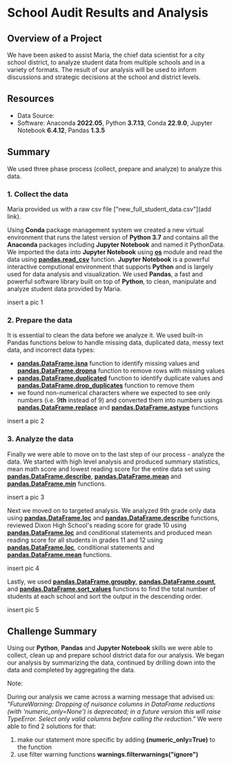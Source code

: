 # School Audit Results and Analysis

## Overview of a Project

We have been asked to assist Maria, the chief data scientist for a city school district, to analyze student data from multiple schools and in a variety of formats. The result of our analysis will be used to inform discussions and strategic decisions at the school and district levels.

## Resources
 - Data Source:
 - Software: Anaconda **2022.05**, Python **3.7.13**, Conda **22.9.0**, Jupyter Notebook **6.4.12**, Pandas **1.3.5**
 
## Summary

We used three phase process (collect, prepare and analyze) to analyze this data.
 
### 1. Collect the data

Maria provided us with a raw csv file ["new_full_student_data.csv"](add link).

Using **Conda** package management system we created a new virtual environment that runs the latest version of **Python 3.7** and contains all the **Anaconda** packages including **Jupyter Notebook** and named it PythonData. We imported the data into **Jupyter Notebook** using [**os**](https://docs.python.org/3/library/os.html) module and read the data using [**pandas.read_csv**](https://pandas.pydata.org/docs/reference/api/pandas.read_csv.html) function. **Jupyter Notebook** is a powerful interactive computional environment that supports **Python** and is largely used for data analysis and visualization. We used **Pandas**, a fast and powerful software library built on top of **Python**, to clean, manipulate and analyze student data provided by Maria.

insert a pic 1

### 2. Prepare the data

It is essential to clean the data before we analyze it. We used built-in Pandas functions below to handle missing data, duplicated data, messy text data, and incorrect data types:
- [**pandas.DataFrame.isna**](https://pandas.pydata.org/docs/reference/api/pandas.DataFrame.isna.html) function to identify missing values and [**pandas.DataFrame.dropna**](https://pandas.pydata.org/docs/reference/api/pandas.DataFrame.dropna.html) function to remove rows with missing values
- [**pandas.DataFrame.duplicated**](https://pandas.pydata.org/docs/reference/api/pandas.DataFrame.duplicated.html) function to identify duplicate values and [**pandas.DataFrame.drop_duplicates**](https://pandas.pydata.org/docs/reference/api/pandas.DataFrame.drop_duplicates.html) function to remove them
- we found non-numerical characters where we expected to see only numbers (i.e. 9**th** instead of 9) and converted them into numbers usings [**pandas.DataFrame.replace**](https://pandas.pydata.org/docs/reference/api/pandas.DataFrame.replace.html) and [**pandas.DataFrame.astype**](https://pandas.pydata.org/docs/reference/api/pandas.DataFrame.astype.html) functions

insert a pic 2

### 3. Analyze the data

Finally we were able to move on to the last step of our process - analyze the data. We started with high level analysis and produced summary statistics, mean math score and lowest reading score for the entire data set using [**pandas.DataFrame.describe**](https://pandas.pydata.org/docs/reference/api/pandas.DataFrame.describe.html), [**pandas.DataFrame.mean**](https://pandas.pydata.org/docs/reference/api/pandas.DataFrame.mean.html) and [**pandas.DataFrame.min**](https://pandas.pydata.org/docs/reference/api/pandas.DataFrame.min.html) functions.

insert a pic 3

Next we moved on to targeted analysis. We analyzed 9th grade only data using [**pandas.DataFrame.loc**](https://pandas.pydata.org/docs/reference/api/pandas.DataFrame.loc.html) and [**pandas.DataFrame.describe**](https://pandas.pydata.org/docs/reference/api/pandas.DataFrame.describe.html) functions, reviewed Dixon High School's reading score for grade 10 using [**pandas.DataFrame.loc**](https://pandas.pydata.org/docs/reference/api/pandas.DataFrame.loc.html) and conditional statements and produced mean reading score for all students in grades 11 and 12 using [**pandas.DataFrame.loc**](https://pandas.pydata.org/docs/reference/api/pandas.DataFrame.loc.html), conditional statements and [**pandas.DataFrame.mean**](https://pandas.pydata.org/docs/reference/api/pandas.DataFrame.mean.html) functions.

insert pic 4

Lastly, we used [**pandas.DataFrame.groupby**](https://pandas.pydata.org/docs/reference/api/pandas.DataFrame.groupby.html), [**pandas.DataFrame.count**](https://pandas.pydata.org/docs/reference/api/pandas.DataFrame.count.html), and [**pandas.DataFrame.sort_values**](https://pandas.pydata.org/docs/reference/api/pandas.DataFrame.sort_values.html) functions to find the total number of students at each school and sort the output in the descending order.

insert pic 5

## Challenge Summary

Using our **Python**,  **Pandas** and **Jupyter Notebook** skills we were able to collect, clean up and prepare school district data for our analysis. We began our analysis by summarizing the data, continued by drilling down into the data and completed by aggregating the data.

Note:

During our analysis we came across a warning message that advised us: _"FutureWarning: Dropping of nuisance columns in DataFrame reductions (with 'numeric_only=None') is deprecated; in a future version this will raise TypeError.  Select only valid columns before calling the reduction."_
We were able to find 2 solutions for that:
1. make our statement more specific by adding **(numeric_only=True)** to the function
2. use filter warning functions **warnings.filterwarnings("ignore")**
